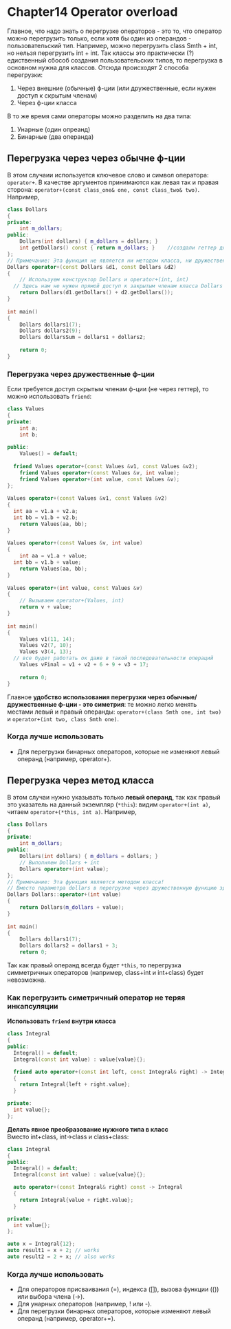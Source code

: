 # Chapter14 Operator overload
Главное, что надо знать о перегрузке операторов - это то, что оператор можно перегрузить только, если хотя бы один из операндов - пользовательский тип. Например, можно перегрузить class Smth + int, но нельзя перегрузить int + int. Так классы это практически (?) едиственный сбособ создания пользовательских типов, то перегрузка в основном нужна для классов. Отсюда происходят 2 способа перегрузки:
1. Через внешние (обычные) ф-ции (или дружественные, если нужен доступ к скрытым членам)
3. Через ф-ции класса

В то же время сами операторы можно разделить на два типа:
1. Унарные (один опреанд)
2. Бинарные (два операнда)

## Перегрузка через через обычне ф-ции
В этом случаии используется ключевое слово и символ оператора: `operator+`. В качестве аргументов принимаются как левая так и правая сторона: `operator+(const class_one& one, const class_two& two)`. Например,
```cpp
class Dollars
{
private:
	int m_dollars;
public:
	Dollars(int dollars) { m_dollars = dollars; }
	int getDollars() const { return m_dollars; }    //создали геттер для доступа к членам
};
// Примечание: Эта функция не является ни методом класса, ни дружественной классу Dollars!
Dollars operator+(const Dollars &d1, const Dollars &d2)
{
	// Используем конструктор Dollars и operator+(int, int)
  // Здесь нам не нужен прямой доступ к закрытым членам класса Dollars
	return Dollars(d1.getDollars() + d2.getDollars());
}
 
int main()
{
	Dollars dollars1(7);
	Dollars dollars2(9);
	Dollars dollarsSum = dollars1 + dollars2;
 
	return 0;
}
```
### Перегрузка через дружественные ф-ции
Если требуется доступ скрытым членам ф-ции (не через геттер), то можно использовать `friend`:
```cpp
class Values
{
private:
	int a;
	int b;
 
public:
	Values() = default; 
   
  friend Values operator+(const Values &v1, const Values &v2);
	friend Values operator+(const Values &v, int value);
	friend Values operator+(int value, const Values &v);
};
 
Values operator+(const Values &v1, const Values &v2)
{
  int aa = v1.a + v2.a;
  int bb = v1.b + v2.b;
	return Values(aa, bb);
}
 
Values operator+(const Values &v, int value)
{
	int aa = v1.a + value;
  int bb = v1.b + value;
	return Values(aa, bb);
}
 
Values operator+(int value, const Values &v)
{
	// Вызываем operator+(Values, int)
	return v + value;
}
 
int main()
{
	Values v1(11, 14);
	Values v2(7, 10);
	Values v3(4, 13);
  // все будет работать ок даже в такой последовательности операций
	Values vFinal = v1 + v2 + 6 + 9 + v3 + 17;
 
	return 0;
}
```
Главное **удобство использования перегрузки через обычные/дружественные ф-ции - это симетрия**: те можно легко менять местами левый и правый операнды: `operator+(class Smth one, int two)` и `operator+(int two, class Smth one)`.
### Когда лучше использовать
- Для перегрузки бинарных операторов, которые не изменяют левый операнд (например, operator+).

## Перегрузка через метод класса
В этом случаи нужно указывать только **левый операнд**, так как правый это указатель на данный экземпляр (`*this`): видим `operator+(int a)`, читаем `operator+(*this, int a)`. Например,
```cpp
class Dollars
{
private:
    int m_dollars;
public:
    Dollars(int dollars) { m_dollars = dollars; }
    // Выполняем Dollars + int
    Dollars operator+(int value);
};
// Примечание: Эта функция является методом класса!
// Вместо параметра dollars в перегрузке через дружественную функцию здесь неявный параметр, на который указывает указатель *this
Dollars Dollars::operator+(int value)
{
    return Dollars(m_dollars + value);
}
 
int main()
{
	Dollars dollars1(7);
	Dollars dollars2 = dollars1 + 3; 
	return 0;
```
Так как правый операнд всегда будет `*this`, то перегрузка симметричных операторов (например, class+int и int+class) будет невозможна.
### Как перегрузить симетричный оператор не теряя инкапсуляции 
**Использовать `friend` внутри класса** 
```cpp
class Integral
{
public:
  Integral() = default;
  Integral(const int value) : value{value}{};

  friend auto operator+(const int left, const Integral& right) -> Integral
  {
    return Integral{left + right.value};
  }

private:
  int value{};
};
```
**Делать явное преобразование нужного типа в класс**    
Вместо int+class,  int->class и class+class:    
```cpp
class Integral
{
public:
  Integral() = default;
  Integral(const int value) : value{value}{};

  auto operator+(const Integral& right) const -> Integral
  {
    return Integral{value + right.value};
  }

private:
  int value{};
};

auto x = Integral{12};
auto result1 = x + 2; // works
auto result2 = 2 + x; // also works
```
### Когда лучше использовать
- Для операторов присваивания (=), индекса ([]), вызова функции (()) или выбора члена (->).
- Для унарных операторов (например, ! или -).
- Для перегрузки бинарных операторов, которые изменяют левый операнд (например, operator+=).
